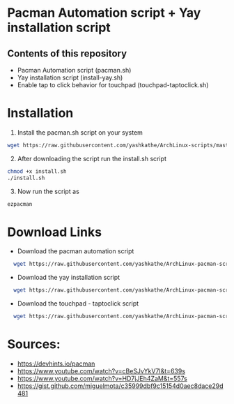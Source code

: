 # Pacman Automation script + Yay installation script

## Contents of this repository

- Pacman Automation script (pacman.sh)
- Yay installation script (install-yay.sh)
- Enable tap to click behavior for touchpad (touchpad-taptoclick.sh)

# Installation

1. Install the pacman.sh script on your system
```bash
wget https://raw.githubusercontent.com/yashkathe/ArchLinux-scripts/master/install.sh
```
2. After downloading the script run the install.sh script 
```bash
chmod +x install.sh
./install.sh
```
3. Now run the script as 
```bash
ezpacman
```

# Download Links

- Download the pacman automation script 

```bash
  wget https://raw.githubusercontent.com/yashkathe/ArchLinux-pacman-script/master/pacman.sh
```

- Download the yay installation script

```bash
  wget https://raw.githubusercontent.com/yashkathe/ArchLinux-pacman-script/master/install-yay.sh
```

- Download the touchpad - taptoclick script

```bash
  wget https://raw.githubusercontent.com/yashkathe/ArchLinux-pacman-script/master/touchpad-taptoclick.sh
```

# Sources:

- https://devhints.io/pacman
- https://www.youtube.com/watch?v=cBeSJvYkV7I&t=639s
- https://www.youtube.com/watch?v=HD7jJEh4ZaM&t=557s
- https://gist.github.com/miguelmota/c35999dbf9c15154d0aec8dace29d481